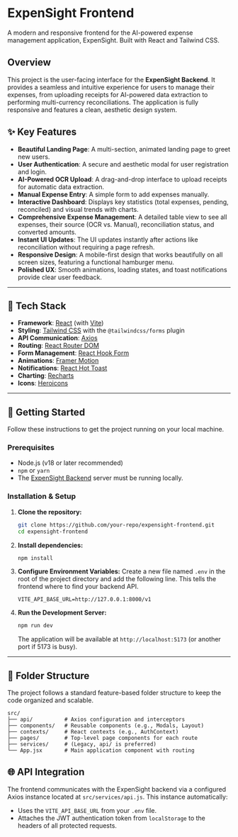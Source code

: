 
# ExpenSight Frontend

A modern and responsive frontend for the AI-powered expense management application, ExpenSight. Built with React and Tailwind CSS.

## Overview

This project is the user-facing interface for the **ExpenSight Backend**. It provides a seamless and intuitive experience for users to manage their expenses, from uploading receipts for AI-powered data extraction to performing multi-currency reconciliations. The application is fully responsive and features a clean, aesthetic design system.

## ✨ Key Features

  * **Beautiful Landing Page**: A multi-section, animated landing page to greet new users.
  * **User Authentication**: A secure and aesthetic modal for user registration and login.
  * **AI-Powered OCR Upload**: A drag-and-drop interface to upload receipts for automatic data extraction.
  * **Manual Expense Entry**: A simple form to add expenses manually.
  * **Interactive Dashboard**: Displays key statistics (total expenses, pending, reconciled) and visual trends with charts.
  * **Comprehensive Expense Management**: A detailed table view to see all expenses, their source (OCR vs. Manual), reconciliation status, and converted amounts.
  * **Instant UI Updates**: The UI updates instantly after actions like reconciliation without requiring a page refresh.
  * **Responsive Design**: A mobile-first design that works beautifully on all screen sizes, featuring a functional hamburger menu.
  * **Polished UX**: Smooth animations, loading states, and toast notifications provide clear user feedback.

-----

## 🚀 Tech Stack

  * **Framework**: [React](https://reactjs.org/) (with [Vite](https://vitejs.dev/))
  * **Styling**: [Tailwind CSS](https://tailwindcss.com/) with the `@tailwindcss/forms` plugin
  * **API Communication**: [Axios](https://axios-http.com/)
  * **Routing**: [React Router DOM](https://reactrouter.com/)
  * **Form Management**: [React Hook Form](https://react-hook-form.com/)
  * **Animations**: [Framer Motion](https://www.framer.com/motion/)
  * **Notifications**: [React Hot Toast](https://react-hot-toast.com/)
  * **Charting**: [Recharts](https://recharts.org/)
  * **Icons**: [Heroicons](https://heroicons.com/)

-----

## 🏁 Getting Started

Follow these instructions to get the project running on your local machine.

### Prerequisites

  * Node.js (v18 or later recommended)
  * `npm` or `yarn`
  * The [ExpenSight Backend](https://www.google.com/search?q=https://github.com/your-repo/expensight-backend) server must be running locally.

### Installation & Setup

1.  **Clone the repository:**

    ```bash
    git clone https://github.com/your-repo/expensight-frontend.git
    cd expensight-frontend
    ```

2.  **Install dependencies:**

    ```bash
    npm install
    ```

3.  **Configure Environment Variables:**
    Create a new file named `.env` in the root of the project directory and add the following line. This tells the frontend where to find your backend API.

    ```env
    VITE_API_BASE_URL=http://127.0.0.1:8000/v1
    ```

4.  **Run the Development Server:**

    ```bash
    npm run dev
    ```

    The application will be available at `http://localhost:5173` (or another port if 5173 is busy).

-----

## 📁 Folder Structure

The project follows a standard feature-based folder structure to keep the code organized and scalable.

```
src/
├── api/          # Axios configuration and interceptors
├── components/   # Reusable components (e.g., Modals, Layout)
├── contexts/     # React contexts (e.g., AuthContext)
├── pages/        # Top-level page components for each route
├── services/     # (Legacy, api/ is preferred)
└── App.jsx       # Main application component with routing
```

## 🌐 API Integration

The frontend communicates with the ExpenSight backend via a configured Axios instance located at `src/services/api.js`. This instance automatically:

  * Uses the `VITE_API_BASE_URL` from your `.env` file.
  * Attaches the JWT authentication token from `localStorage` to the headers of all protected requests.